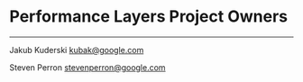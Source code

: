 # Performance Layers Project Owners
-------------------------------------------------------------------------------

Jakub Kuderski <kubak@google.com>

Steven Perron <stevenperron@google.com>

